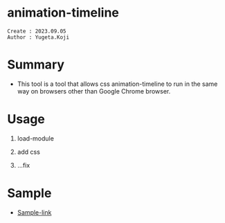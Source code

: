 animation-timeline
===
```
Create : 2023.09.05
Author : Yugeta.Koji
```

# Summary
- This tool is a tool that allows css animation-timeline to run in the same way on browsers other than Google Chrome browser.

# Usage
1. load-module

2. add css

3. ...fix

# Sample
- [Sample-link](https://yugeta.github.io/animation_timeline/sample/)
